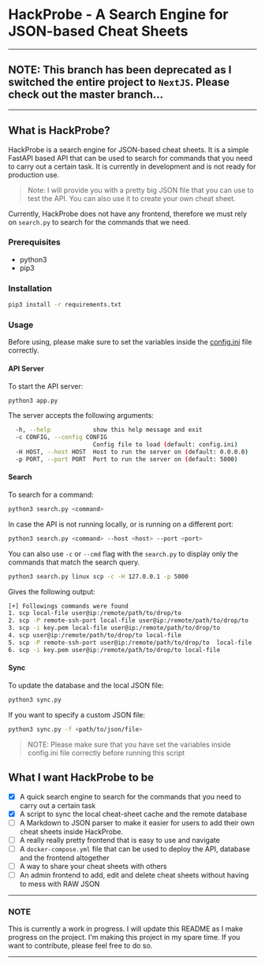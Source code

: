 # HackProbe - A Search Engine for JSON-based Cheat Sheets

---

## NOTE: This branch has been deprecated as I switched the entire project to `NextJS`. Please check out the master branch...

---

## What is HackProbe?

HackProbe is a search engine for JSON-based cheat sheets. It is a simple FastAPI based API that can be used to search for commands that you need to carry out a certain task. It is currently in development and is not ready for production use.

> Note: I will provide you with a pretty big JSON file that you can use to test the API. You can also use it to create your own cheat sheet.

Currently, HackProbe does not have any frontend, therefore we must rely on `search.py` to search for the commands that we need.

### Prerequisites

- python3
- pip3

### Installation

```bash
pip3 install -r requirements.txt
```

### Usage

Before using, please make sure to set the variables inside the [config.ini](config.ini) file correctly.

#### API Server

To start the API server:

```bash
python3 app.py
```

The server accepts the following arguments:

```bash
  -h, --help            show this help message and exit
  -c CONFIG, --config CONFIG
                        Config file to load (default: config.ini)    
  -H HOST, --host HOST  Host to run the server on (default: 0.0.0.0) 
  -p PORT, --port PORT  Port to run the server on (default: 5000)    
```

#### Search

To search for a command:

```bash
python3 search.py <command>
```

In case the API is not running locally, or is running on a different port:

```bash
python3 search.py <command> --host <host> --port <port>
```

You can also use `-c` or `--cmd` flag with the `search.py` to display only the commands that match the search query.

```bash
python3 search.py linux scp -c -H 127.0.0.1 -p 5000
```

Gives the following output:

```bash
[+] Followings commands were found
1. scp local-file user@ip:/remote/path/to/drop/to
2. scp -P remote-ssh-port local-file user@ip:/remote/path/to/drop/to
3. scp -i key.pem local-file user@ip:/remote/path/to/drop/to
4. scp user@ip:/remote/path/to/drop/to local-file
5. scp -P remote-ssh-port user@ip:/remote/path/to/drop/to  local-file
6. scp -i key.pem user@ip:/remote/path/to/drop/to local-file
```

#### Sync

To update the database and the local JSON file:

```bash
python3 sync.py
```

If you want to specify a custom JSON file:

```bash
python3 sync.py -f <path/to/json/file>
```

> NOTE: Please make sure that you have set the variables inside config.ini file correctly before running this script

## What I want HackProbe to be

- [x] A quick search engine to search for the commands that you need to carry out a certain task
- [x] A script to sync the local cheat-sheet cache and the remote database
- [ ] A Markdown to JSON parser to make it easier for users to add their own cheat sheets inside HackProbe.
- [ ] A really really pretty frontend that is easy to use and navigate
- [ ] A `docker-compose.yml` file that can be used to deploy the API, database and the frontend altogether
- [ ] A way to share your cheat sheets with others
- [ ] An admin frontend to add, edit and delete cheat sheets without having to mess with RAW JSON

---

### NOTE

This is currently a work in progress. I will update this README as I make progress on the project. I'm making this project in my spare time. If you want to contribute, please feel free to do so.

---
